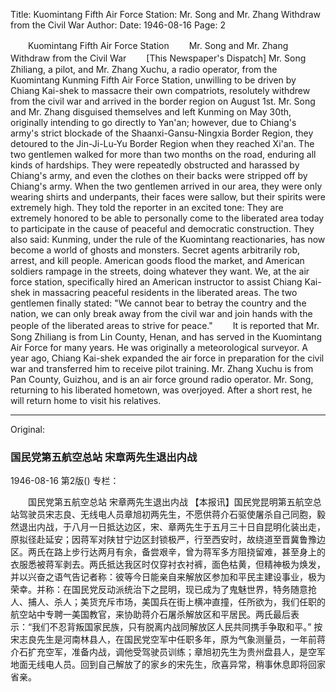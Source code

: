 Title: Kuomintang Fifth Air Force Station: Mr. Song and Mr. Zhang Withdraw from the Civil War
Author:
Date: 1946-08-16
Page: 2

　　Kuomintang Fifth Air Force Station
　　Mr. Song and Mr. Zhang Withdraw from the Civil War
　　[This Newspaper's Dispatch] Mr. Song Zhiliang, a pilot, and Mr. Zhang Xuchu, a radio operator, from the Kuomintang Kunming Fifth Air Force Station, unwilling to be driven by Chiang Kai-shek to massacre their own compatriots, resolutely withdrew from the civil war and arrived in the border region on August 1st. Mr. Song and Mr. Zhang disguised themselves and left Kunming on May 30th, originally intending to go directly to Yan'an; however, due to Chiang's army's strict blockade of the Shaanxi-Gansu-Ningxia Border Region, they detoured to the Jin-Ji-Lu-Yu Border Region when they reached Xi'an. The two gentlemen walked for more than two months on the road, enduring all kinds of hardships. They were repeatedly obstructed and harassed by Chiang's army, and even the clothes on their backs were stripped off by Chiang's army. When the two gentlemen arrived in our area, they were only wearing shirts and underpants, their faces were sallow, but their spirits were extremely high. They told the reporter in an excited tone: They are extremely honored to be able to personally come to the liberated area today to participate in the cause of peaceful and democratic construction. They also said: Kunming, under the rule of the Kuomintang reactionaries, has now become a world of ghosts and monsters. Secret agents arbitrarily rob, arrest, and kill people. American goods flood the market, and American soldiers rampage in the streets, doing whatever they want. We, at the air force station, specifically hired an American instructor to assist Chiang Kai-shek in massacring peaceful residents in the liberated areas. The two gentlemen finally stated: "We cannot bear to betray the country and the nation, we can only break away from the civil war and join hands with the people of the liberated areas to strive for peace."
　　It is reported that Mr. Song Zhiliang is from Lin County, Henan, and has served in the Kuomintang Air Force for many years. He was originally a meteorological surveyor. A year ago, Chiang Kai-shek expanded the air force in preparation for the civil war and transferred him to receive pilot training. Mr. Zhang Xuchu is from Pan County, Guizhou, and is an air force ground radio operator. Mr. Song, returning to his liberated hometown, was overjoyed. After a short rest, he will return home to visit his relatives.



<hr /> 

Original: 


### 国民党第五航空总站  宋章两先生退出内战

1946-08-16
第2版()
专栏：

　　国民党第五航空总站
    宋章两先生退出内战
    【本报讯】国民党昆明第五航空总站驾驶员宋志良、无线电人员章旭初两先生，不愿供蒋介石驱使屠杀自己同胞，毅然退出内战，于八月一日抵达边区，宋、章两先生于五月三十日自昆明化装出走，原拟径赴延安；因蒋军对陕甘宁边区封锁极严，行至西安时，故绕道至晋冀鲁豫边区。两氏在路上步行达两月有余，备尝艰辛，曾为蒋军多方阻挠留难，甚至身上的衣服悉被蒋军剥去。两氏抵达我区时仅穿衬衣衬裤，面色枯黄，但精神极为焕发，并以兴奋之语气告记者称：彼等今日能亲自来解放区参加和平民主建设事业，极为荣幸。并称：在国民党反动派统治下之昆明，现已成为了鬼魅世界，特务随意抢人、捕人、杀人；美货充斥市场，美国兵在街上横冲直撞，任所欲为，我们任职的航空站中专聘一美国教官，来协助蒋介石屠杀解放区和平居民。两氏最后表示：“我们不忍背叛国家民族，只有脱离内战同解放区人民共同携手争取和平。”
    按宋志良先生是河南林县人，在国民党空军中任职多年，原为气象测量员，一年前蒋介石扩充空军，准备内战，调他受驾驶员训练；章旭初先生为贵州盘县人，是空军地面无线电人员。回到自己解放了的家乡的宋先生，欣喜异常，稍事休息即将回家省亲。
